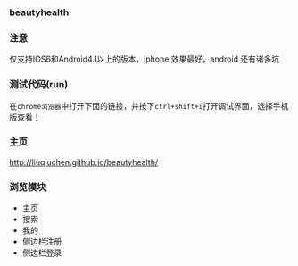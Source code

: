 ### beautyhealth

### 注意
仅支持IOS6和Android4.1以上的版本，iphone 效果最好，android 还有诸多坑

### 测试代码(run)
在`chrome浏览器`中打开下面的链接，并按下`ctrl+shift+i`打开调试界面，选择手机版查看！

### 主页
http://liuqiuchen.github.io/beautyhealth/

### 浏览模块
* 主页
* 搜索
* 我的
* 侧边栏注册
* 侧边栏登录


